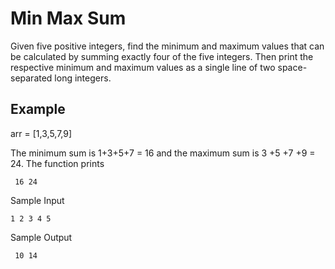 # Min Max Sum

Given five positive integers, 
find the minimum and maximum values that can be calculated by summing exactly four of the five integers. 
Then print the respective minimum and maximum values as a single line of two space-separated long integers.

## Example
arr = [1,3,5,7,9]

The minimum sum is 1+3+5+7 = 16
and the maximum sum is 
3 +5 +7 +9 = 24. The function prints

```
 16 24
```

Sample Input

```
1 2 3 4 5
```

Sample Output

```
 10 14
```
